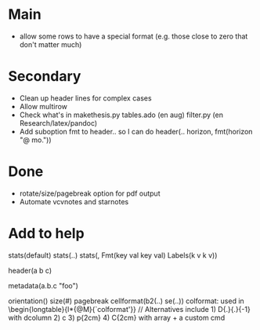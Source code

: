 # Main

- allow some rows to have a special format (e.g. those close to zero that don't matter much)

# Secondary

- Clean up header lines for complex cases
- Allow multirow
- Check what's in makethesis.py tables.ado (en aug) filter.py (en Research/latex/pandoc)
- Add suboption fmt to header.. so I can do header(.. horizon, fmt(horizon "@ mo."))

# Done
- rotate/size/pagebreak option for pdf output
- Automate vcvnotes and starnotes

# Add to help

stats(default)
stats(..)
stats(, Fmt(key val key val) Labels(k v k v))

header(a b c)

metadata(a.b.c "foo")

orientation() size(#) pagebreak
cellformat(b2(..) se(..))
colformat: used in \begin{longtable}{l*{@M}{`colformat'}}
    // Alternatives include 1) D{.}{.}{-1} with dcolumn 2) c 3) p{2cm} 4) C{2cm} with array + a custom cmd

